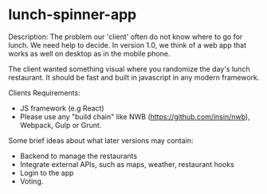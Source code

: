 # lunch-spinner-app

Description:
The problem our 'client' often do not know where to go for lunch. We need help to decide.
In version 1.0, we think of a web app that works as well on desktop as in the mobile phone. 

The client wanted something visual where you randomize the day's lunch restaurant.
It should be fast and built in javascript in any modern framework.

Clients Requirements:
- JS framework (e.g React)
- Please use any "build chain" like NWB (https://github.com/insin/nwb), Webpack, Gulp or Grunt.

Some brief ideas about what later versions may contain:
- Backend to manage the restaurants
- Integrate external APIs, such as maps, weather, restaurant hooks
- Login to the app
- Voting.
